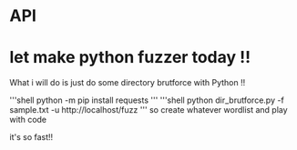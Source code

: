 # API
# let make python fuzzer today !!

What i will do is just do some directory brutforce with Python !! 

'''shell
  python -m pip install requests
'''
'''shell
    python dir_brutforce.py -f sample.txt -u http://localhost/fuzz
'''
so create whatever wordlist and play with code


it's so fast!!